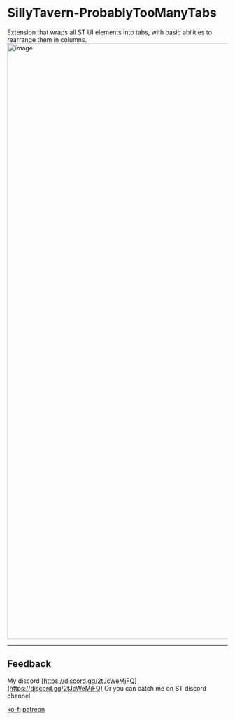 # SillyTavern-ProbablyTooManyTabs

Extension that wraps all ST UI elements into tabs, with basic abilities to rearrange them in columns.
<img width="2560" height="1362" alt="image" src="https://github.com/user-attachments/assets/b1a997bb-16a8-4153-bc88-1651e63cbbfb" />

---
## Feedback

My discord [https://discord.gg/2tJcWeMjFQ](https://discord.gg/2tJcWeMjFQ)
Or you can catch me on ST discord channel

[ko-fi](https://ko-fi.com/icefog72)
[patreon](https://www.patreon.com/cw/IceFog72)
